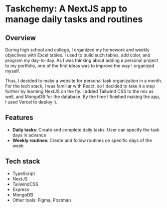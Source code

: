 # Taskchemy: A NextJS app to manage daily tasks and routines

## Overview

During high school and college, I organized my homework and weekly objectives with Excel tables. I used to build such tables, add color, and program my day-to-day. As I was thinking about adding a personal project to my portfolio, one of the first ideas was to improve the way I organized myself.

Thus, I decided to make a website for personal task organization in a month. For the tech stack, I was familiar with React, so I decided to take it a step further by learning NextJS on the fly. I added Tailwind CSS to the mix as well, and MongoDB for the database. By the time I finished making the app, I used Vercel to deploy it.

## Features
- **Daily tasks**: Create and complete daily tasks. User can specify the task days in advance
- **Weekly routines**: Create and follow routines on specific days of the week

## Tech stack
- TypeScript
- NextJS
- TailwindCSS
- Express
- MongoDB
- Other tools: Figma, Postman

